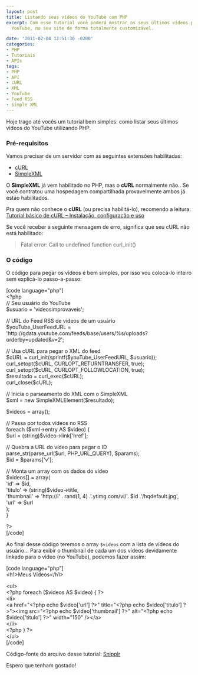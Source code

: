 ```yaml
---
layout: post
title: Listando seus vídeos do YouTube com PHP
excerpt: Com esse tutorial você poderá mostrar os seus últimos vídeos publicados no
  YouTube, no seu site de forma totalmente customizável.

date: '2011-02-04 12:51:30 -0200'
categories:
- PHP
- Tutoriais
- APIs
tags:
- PHP
- API
- cURL
- XML
- YouTube
- Feed RSS
- Simple XML
---
```

<p>Hoje trago até vocês um tutorial bem simples: como listar seus últimos vídeos do YouTube utilizando PHP.</p>
<h3>Pré-requisitos</h3>
<p>Vamos precisar de um servidor com as seguintes extensões habilitadas:</p>
<ul>
<li><a href="http://php.net/manual/book.curl.php">cURL</a></li>
<li><a href="http://php.net/manual/book.simplexml.php">SimpleXML</a></li>
</ul>
<p>O <strong>SimpleXML</strong> já vem habilitado no PHP, mas o <strong>cURL</strong> normalmente não.. Se você contratou uma hospedagem compartilhada provavelmente ambos já estão habilitados.</p>
<p>Pra quem não conhece o <strong>cURL</strong> (ou precisa habilitá-lo), recomendo a leitura: <a href="http://blog.thiagobelem.net/tutorial-basico-de-curl-instalacao-configuracao-e-uso/">Tutorial básico de cURL – Instalação, configuração e uso</a></p>
<p>Se você receber a seguinte mensagem de erro, significa que seu cURL não está habilitado:</p>
<blockquote><p>Fatal error: Call to undefined function curl_init()</p></blockquote>
<h3>O código</h3>
<p>O código para pegar os vídeos é bem simples, por isso vou colocá-lo inteiro sem explicá-lo passo-a-passo:</p>
<p>[code language="php"]<br />
&lt;?php<br />
// Seu usuário do YouTube<br />
$usuario = 'videosimprovaveis';</p>
<p>// URL do Feed RSS de vídeos de um usuário<br />
$youTube_UserFeedURL = 'http://gdata.youtube.com/feeds/base/users/%s/uploads?orderby=updated&amp;v=2';</p>
<p>// Usa cURL para pegar o XML do feed<br />
$cURL = curl_init(sprintf($youTube_UserFeedURL, $usuario));<br />
curl_setopt($cURL, CURLOPT_RETURNTRANSFER, true);<br />
curl_setopt($cURL, CURLOPT_FOLLOWLOCATION, true);<br />
$resultado = curl_exec($cURL);<br />
curl_close($cURL);</p>
<p>// Inicia o parseamento do XML com o SimpleXML<br />
$xml = new SimpleXMLElement($resultado);</p>
<p>$videos = array();</p>
<p>// Passa por todos vídeos no RSS<br />
foreach ($xml-&gt;entry AS $video) {<br />
	$url = (string)$video-&gt;link['href'];</p>
<p>	// Quebra a URL do vídeo para pegar o ID<br />
	parse_str(parse_url($url, PHP_URL_QUERY), $params);<br />
	$id = $params['v'];</p>
<p>	// Monta um array com os dados do vídeo<br />
	$videos[] = array(<br />
		'id' =&gt; $id,<br />
		'titulo' =&gt; (string)$video-&gt;title,<br />
		'thumbnail' =&gt; 'http://i' . rand(1, 4) .'.ytimg.com/vi/'. $id .'/hqdefault.jpg',<br />
		'url' =&gt; $url<br />
	);<br />
}</p>
<p>?&gt;<br />
[/code]</p>
<p>Ao final desse código teremos o array <code>$videos</code> com a lista de vídeos do usuário... Para exibir o thumbnail de cada um dos vídeos devidamente linkado para o vídeo (no YouTube), podemos fazer assim:</p>
<p>[code language="php"]<br />
&lt;h1&gt;Meus Vídeos&lt;/h1&gt;</p>
<p>&lt;ul&gt;<br />
	&lt;?php foreach ($videos AS $video) { ?&gt;<br />
	&lt;li&gt;<br />
		&lt;a href=&quot;&lt;?php echo $video['url'] ?&gt;&quot; title=&quot;&lt;?php echo $video['titulo'] ?&gt;&quot;&gt;&lt;img src=&quot;&lt;?php echo $video['thumbnail'] ?&gt;&quot; alt=&quot;&lt;?php echo $video['titulo'] ?&gt;&quot; width=&quot;150&quot; /&gt;&lt;/a&gt;<br />
	&lt;/li&gt;<br />
	&lt;?php } ?&gt;<br />
&lt;/ul&gt;<br />
[/code]</p>
<p>Código-fonte do arquivo desse tutorial: <a href="http://snipplr.com/view/48433/listando-seus-vdeos-do-youtube-com-php/">Snipplr</a></p>
<p>Espero que tenham gostado!</p>
